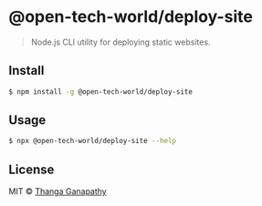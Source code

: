 # @open-tech-world/deploy-site

> Node.js CLI utility for deploying static websites.

## Install

```bash
$ npm install -g @open-tech-world/deploy-site
```

## Usage

```bash
$ npx @open-tech-world/deploy-site --help
```

## License

MIT © [Thanga Ganapathy](https://github.com/ganapathy888)
